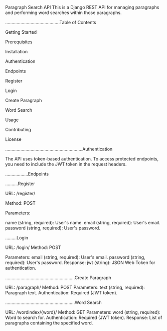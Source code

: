 Paragraph Search API
This is a Django REST API for managing paragraphs and performing word searches within those paragraphs.

...........................................Table of Contents








Getting Started







Prerequisites




Installation






Authentication






Endpoints






Register







Login








Create Paragraph






Word Search






Usage






Contributing





License


.............................................................Authentication










The API uses token-based authentication. To access protected endpoints, you need to include the JWT token in the request headers.










..................Endpoints













..........Register













URL: /register/












Method: POST











Parameters:







name (string, required): User's name.
email (string, required): User's email.
password (string, required): User's password.











.........Login







URL: /login/
Method: POST






Parameters:
email (string, required): User's email.
password (string, required): User's password.
Response:
jwt (string): JSON Web Token for authentication.



.......................................................Create Paragraph






URL: /paragraph/
Method: POST
Parameters:
text (string, required): Paragraph text.
Authentication: Required (JWT token).




.......................................................Word Search









URL: /wordindex/{word}/
Method: GET
Parameters:
word (string, required): Word to search for.
Authentication: Required (JWT token).
Response:
List of paragraphs containing the specified word.






